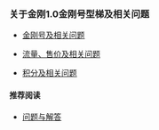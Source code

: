 ### 关于金刚1.0金刚号型梯及相关问题

- [金刚号及相关问题](https://a2zitpro.github.io/web/列表-金刚号及相关问题)

- [流量、售价及相关问题](https://a2zitpro.github.io/web/列表-流量及相关问题)

- [积分及相关问题](https://a2zitpro.github.io/web/列表-积分及相关问题)

#### 推荐阅读
- [ 问题与解答 ](https://a2zitpro.github.io/web/列表-问题与解答)

